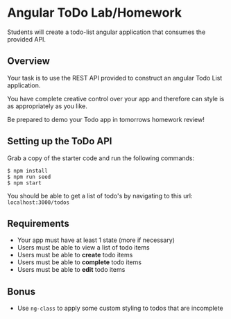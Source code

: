 # Angular ToDo Lab/Homework

Students will create a todo-list angular application that consumes the provided API.

## Overview

Your task is to use the REST API provided to construct an angular Todo List application.

You have complete creative control over your app and therefore can style is as appropriately as you like.

Be prepared to demo your Todo app in tomorrows homework review! 

## Setting up the ToDo API 

Grab a copy of the starter code and run the following commands:

```
$ npm install
$ npm run seed
$ npm start
```

You should be able to get a list of todo's by navigating to this url: `localhost:3000/todos`

## Requirements
 - Your app must have at least 1 state (more if necessary)
 - Users must be able to view a list of todo items 
 - Users must be able to **create** todo items 
 - Users must be able to **complete** todo items 
 - Users must be able to **edit** todo items 

## Bonus 
- Use `ng-class` to apply some custom styling to todos that are incomplete



